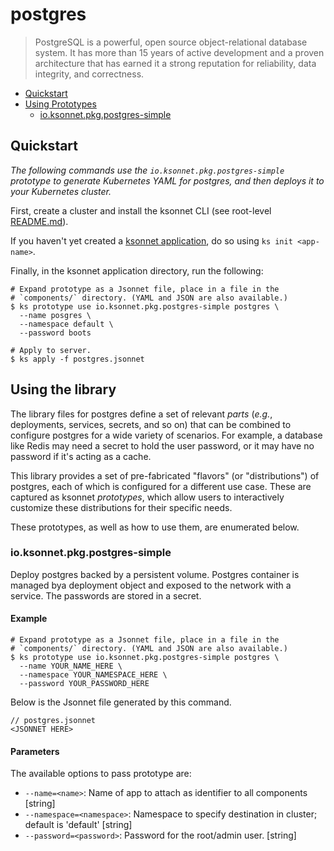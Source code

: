 # postgres

> PostgreSQL is a powerful, open source object-relational database system. It has more than 15 years of active development and a proven architecture that has earned it a strong reputation for reliability, data integrity, and correctness.

* [Quickstart](#quickstart)
* [Using Prototypes](#using-prototypes)
  * [io.ksonnet.pkg.postgres-simple](#io.ksonnet.pkg.postgres-simple)

## Quickstart

*The following commands use the `io.ksonnet.pkg.postgres-simple` prototype to generate Kubernetes YAML for postgres, and then deploys it to your Kubernetes cluster.*

First, create a cluster and install the ksonnet CLI (see root-level [README.md](rootReadme)).

If you haven't yet created a [ksonnet application](linkToSomewhere), do so using `ks init <app-name>`.

Finally, in the ksonnet application directory, run the following:

```shell
# Expand prototype as a Jsonnet file, place in a file in the
# `components/` directory. (YAML and JSON are also available.)
$ ks prototype use io.ksonnet.pkg.postgres-simple postgres \
  --name posgres \
  --namespace default \
  --password boots

# Apply to server.
$ ks apply -f postgres.jsonnet
```

## Using the library

The library files for postgres define a set of relevant *parts* (_e.g._, deployments, services, secrets, and so on) that can be combined to configure postgres for a wide variety of scenarios. For example, a database like Redis may need a secret to hold the user password, or it may have no password if it's acting as a cache.

This library provides a set of pre-fabricated "flavors" (or "distributions") of postgres, each of which is configured for a different use case. These are captured as ksonnet *prototypes*, which allow users to interactively customize these distributions for their specific needs.

These prototypes, as well as how to use them, are enumerated below.

### io.ksonnet.pkg.postgres-simple

Deploy postgres backed by a persistent volume. Postgres container is managed bya deployment object and exposed to the network with a service. The
passwords are stored in a secret.

#### Example

```shell
# Expand prototype as a Jsonnet file, place in a file in the
# `components/` directory. (YAML and JSON are also available.)
$ ks prototype use io.ksonnet.pkg.postgres-simple postgres \
  --name YOUR_NAME_HERE \
  --namespace YOUR_NAMESPACE_HERE \
  --password YOUR_PASSWORD_HERE
```

Below is the Jsonnet file generated by this command.

```
// postgres.jsonnet
<JSONNET HERE>
```

#### Parameters

The available options to pass prototype are:

* `--name=<name>`: Name of app to attach as identifier to all components [string]
* `--namespace=<namespace>`: Namespace to specify destination in cluster; default is 'default' [string]
* `--password=<password>`: Password for the root/admin user. [string]


[rootReadme]: https://github.com/ksonnet/mixins
